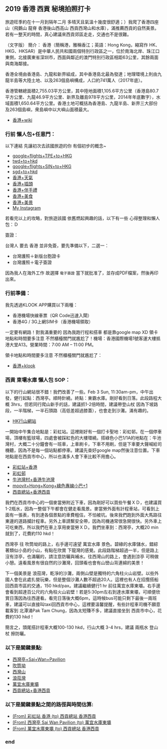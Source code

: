## 2019 香港 西貢 秘境拍照打卡

旅遊旺季約在十一月到隔年二月 多晴天且氣溫十幾度很舒適；）我爬了香港四座山（飛鵝山 龍脊 香港後山西高山 西貢西灣山和水庫），滿推薦西貢的自然美景。若有一整天的時間，真心建議來西貢郊區走走，交通也不是很難。

（文字版）
簡介：
香港（簡稱港，雅稱香江；英語：Hong Kong，縮寫作 HK、HKG、HKSAR）是中華人民共和國兩個特別行政區之一，位於南海北岸、珠江口東側，北接廣東省深圳市，西面與鄰近的澳門特別行政區相距63公里，其餘兩面與南海鄰接。

香港全境由香港島、九龍和新界組成，其中香港島北最為發達；地理環境上則由九龍半島等大陸土地、以及263個島嶼構成，人口約741萬人（2017年底）。

香港管轄總面積2,755.03平方公里，其中陸地面積1,105.6平方公里（香港島80.7平方公里、九龍46.9平方公里、新界及離島978平方公里，2014年年底數字），水域面積1,650.64平方公里。香港土地可概括為香港島、九龍半島、新界三大部份及263個島嶼，衆島嶼中以大嶼山面積最大。

- [香港+wiki](https://www.google.com.tw/search?source=hp&ei=JzIkXMrUB42y9QOcxZ6YAg&q=香港+wiki)

### 行前 懶人包+任意門：

以下連結 先讓初次去該國旅遊的你 有個初步的概念~

- [google+flights+TPE+to+HKG](https://www.google.com.tw/search?source=hp&ei=JzIkXMrUB42y9QOcxZ6YAg&q=google+flights+TPE+to+HKG)
- [twd+to+hkd](https://www.google.com.tw/search?source=hp&ei=JzIkXMrUB42y9QOcxZ6YAg&q=twd+to+hkd)
- [google+flights+SIN+to+HKG](https://www.google.com.tw/search?source=hp&ei=JzIkXMrUB42y9QOcxZ6YAg&q=google+flights+SIN+to+HKG)
- [sgd+to+hkd](https://www.google.com.tw/search?source=hp&ei=JzIkXMrUB42y9QOcxZ6YAg&q=sgd+to+hkd)
- [香港+天氣](https://www.google.com.tw/search?source=hp&ei=JzIkXMrUB42y9QOcxZ6YAg&q=香港+天氣)
- [香港+插頭](https://www.google.com.tw/search?source=hp&ei=JzIkXMrUB42y9QOcxZ6YAg&q=香港+插頭)
- [香港+伴手禮](https://www.google.com.tw/search?source=hp&ei=JzIkXMrUB42y9QOcxZ6YAg&q=香港+伴手禮)
- [香港+美食](https://www.google.com.tw/search?source=hp&ei=JzIkXMrUB42y9QOcxZ6YAg&q=香港+美食)
- [香港+美景](https://www.google.com.tw/search?source=hp&ei=JzIkXMrUB42y9QOcxZ6YAg&q=香港+美景)
- [My Instagram](https://www.instagram.com/redbox111)

若看完以上的攻略，對旅遊該國 依舊燃起興趣的話，以下有一些 心得整理和懶人包：Ｄ

簽證：

台灣人 要去 香港 並非免簽，要先準備以下，二選一：

- 台灣護照＋新版台胞證卡
- 台灣護照＋電子簽證

因為我人在海外工作 故選擇 `電子簽證` 當下就批准了，並存成PDF檔案，然後再印出來。

### 行前準備：

我先透過KLOOK APP購買以下兩種：

- 香港機場快線車票（QR Code迅速入閘）
- 香港4G / 3G上網SIM卡（香港機場領取）

一定要有網路！對我滿重要的 因為我跑行程和搭車 都是靠google map XD 領卡地點和時間要多注意 不然櫃檯關門就尷尬了！機場：香港國際機場1號客運大樓抵港大堂A13。營業時間：7:00 AM – 11:00 PM。

領卡地點和時間要多注意 不然櫃檯關門就尷尬了：

- [香港+klook](https://www.google.com.tw/search?source=hp&ei=JzIkXMrUB42y9QOcxZ6YAg&q=香港+klook)

### 西貢 東壩水庫 懶人包 SOP：
以下的行山網站很不錯！我們改善了一些。Feb 3 Sun, 11:30am-pm，中午出發，健行起點：西灣亭。順時針繞。終點：東霸水庫。剛好看到日落。此段路程大概 3hrs，但若同行爬山新手的話，建議抓1-2倍時間，建議帶登山杖 因為下坡路段，一半階梯，一半石頭路（高低差超過膝蓋），也會走到沙灘。滿有趣的。

- [HK行山網站](http://www.walkonhill.com/route.php?area=3&seq=2#)

一開始中午集合地點是：彩虹站。這裡剛好有一個打卡聖地：彩虹邨。在一個停車場，頂樓有籃球場，四處會被踩紅色的大樓環繞。搭綠色小巴1/1A的地點在：牛池灣村，大概二十分鐘會有一班車，上車刷卡，下車不用刷，但是下車要大聲喊給司機聽，因為不是每一個站點都停車。建議先查好google map然後注意位置。下車地點是在西貢市中心，所以也滿多人會下車比較不用擔心。

- [彩虹站+香港](https://www.google.com.tw/search?source=hp&ei=JzIkXMrUB42y9QOcxZ6YAg&q=彩虹站+香港)
- [彩虹邨](https://www.google.com.tw/search?source=hp&ei=JzIkXMrUB42y9QOcxZ6YAg&q=彩虹邨)
- [牛池灣村+香港牛池灣](https://www.google.com.tw/search?source=hp&ei=JzIkXMrUB42y9QOcxZ6YAg&q=牛池灣村+香港牛池灣)
- [moovit+Hong+Kong+綠色專線小巴+1](https://www.google.com.tw/search?source=hp&ei=JzIkXMrUB42y9QOcxZ6YAg&q=moovit+Hong+Kong+綠色專線小巴+1)
- [西貢總站+香港西貢](https://www.google.com.tw/search?source=hp&ei=JzIkXMrUB42y9QOcxZ6YAg&q=西貢總站+香港西貢)

我們在西貢市中心的一個麥當勞附近下車，因為剛好可以買些午餐ＸＤ，也建議買1-2瓶水，因為一整個下午都會在健走看風景。麥當勞外面有計程車站，可看到上面有一張表，有到達各個景點的車費粗估，不怕被坑。後來我們跑到外面大馬路往東邊的道路攔計程車。另外上車請繫安全帶，因為司機通常很急開很快。另外車上可吃東西，所以我們在車上享用麥當勞ＸＤ。我們坐車到：西灣亭，大概20 min就到了，花費約110 hkd！

西灣亭 往 吹筒坳的路上，右手邊可遠望 萬宜水庫 景色。碧綠的水庫儲水，錯綜著類似小島的小山，有點在欣賞 下龍灣的感覺。此段路階梯超過一半，但是路上沒有涼亭，也滿曬的，請注意防曬與補水。往西灣山的路上，會遇到涼亭 可稍做小憩。遠看風景有很自然的沙灘灣，回頭看也會有山巒山背連綿的美景！

下一個美景是 浪茄灣，乾淨的沙灘，兩側山壁是獨特的六角柱火山岩壁。以些外國人會在此處扎營玩樂，但是整個沙灘人數不超過20人。這裡也有人在招攬搭船回西貢市區的交通，150 hkd/pax。建議繼續健行1 hr 前往萬宜水庫東壩。右手邊會看到超達百公尺的六角柱火山岩壁！若是5:30pm左右到達水庫東壩，可順便欣賞日落因為往西邊看。看完日落後大概6pm，這時候bus可能只剩下最後一兩班車，建議可以直接叫taxi回西貢市中心，這裡要溫馨提醒，有些計程車司機不願意載客到 北潭涌Pak Tam Chung，因為太短賺不多，建議直接坐到 西貢市中心，花費約130 hkd！

簡言之，頭尾搭計程車大概100-130 hkd，行山大概 3-4 hrs，建議 兩瓶水 登山杖 擦防曬。

### 以下是關鍵景點:

- [西灣亭+Sai+Wan+Pavilion](https://www.google.com.tw/search?source=hp&ei=JzIkXMrUB42y9QOcxZ6YAg&q=西灣亭+Sai+Wan+Pavilion)
- [吹筒坳](https://www.google.com.tw/search?source=hp&ei=JzIkXMrUB42y9QOcxZ6YAg&q=吹筒坳)
- [西灣山](https://www.google.com.tw/search?source=hp&ei=JzIkXMrUB42y9QOcxZ6YAg&q=西灣山)
- [浪茄灣](https://www.google.com.tw/search?source=hp&ei=JzIkXMrUB42y9QOcxZ6YAg&q=浪茄灣)
- [萬宜水庫東壩](https://www.google.com.tw/search?source=hp&ei=JzIkXMrUB42y9QOcxZ6YAg&q=萬宜水庫東壩)
- [西貢總站+香港西貢](https://www.google.com.tw/search?source=hp&ei=JzIkXMrUB42y9QOcxZ6YAg&q=西貢總站+香港西貢)

### 以下是關鍵景點之間的路徑與時間估算:

- [(From) 彩虹站 香港 (to) 西貢總站 香港西貢](https://www.google.com/maps/dir/%E5%BD%A9%E8%99%B9%E7%AB%99%20%E9%A6%99%E6%B8%AF/%E8%A5%BF%E8%B2%A2%E7%B8%BD%E7%AB%99%20%E9%A6%99%E6%B8%AF%E8%A5%BF%E8%B2%A2)
- [(From) 西灣亭 Sai Wan Pavilion (to) 萬宜水庫東壩](https://www.google.com/maps/dir/%E8%A5%BF%E7%81%A3%E4%BA%AD%20Sai%20Wan%20Pavilion/%E8%90%AC%E5%AE%9C%E6%B0%B4%E5%BA%AB%E6%9D%B1%E5%A3%A9)
- [(From) 萬宜水庫東壩 (to) 西貢總站 香港西貢](https://www.google.com/maps/dir/High+Island+Reservoir+East+Dam,+%E8%90%AC%E5%AE%9C%E6%B0%B4%E5%BA%AB%E6%9D%B1%E5%A3%A9,+Sai+Kung,+Hong+Kong/Sai+Kung+Bus+Terminus,+Sai+Kung,+Hong+Kong/@22.3794997,114.2517771,12z/data=!3m1!4b1!4m13!4m12!1m5!1m1!1s0x34041af2e3900e57:0xc8d72bd1c360b30c!2m2!1d114.372725!2d22.364072!1m5!1m1!1s0x34040597e48e7035:0xd35e26f938451819!2m2!1d114.2738207!2d22.3821683)

### end
